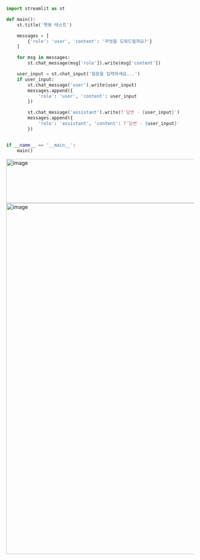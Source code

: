 ```python
import streamlit as st

def main():
    st.title('챗봇 테스트')

    messages = [
        {'role': 'user', 'content': '무엇을 도와드릴까요?'}
    ]

    for msg in messages:
        st.chat_message(msg['role']).write(msg['content'])

    user_input = st.chat_input('질문을 입력하세요...')
    if user_input:
        st.chat_message('user').write(user_input)
        messages.append({
            'role': 'user', 'content': user_input
        })

        st.chat_message('assistant').write(f'답변 - {user_input}')
        messages.append({
            'role': 'assistant', 'content': f'답변 - {user_input}'
        })


if __name__ == '__main__':
    main()
```
<img width="605" height="118" alt="image" src="https://github.com/user-attachments/assets/b9bfa10b-17be-486b-abd4-08048b167ef5" />

<img width="1058" height="941" alt="image" src="https://github.com/user-attachments/assets/7acf2e54-e45e-454a-8a62-31404b4c4391" />
